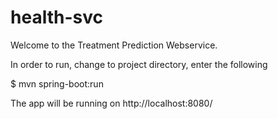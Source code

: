 # health-svc
Welcome to the Treatment Prediction Webservice.

In order to run, change to project directory, enter the following

$ mvn spring-boot:run

The app will be running on http://localhost:8080/
